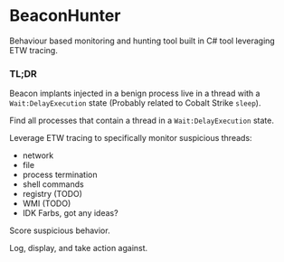 # BeaconHunter

Behaviour based monitoring and hunting tool built in C# tool leveraging ETW tracing.

### TL;DR
Beacon implants injected in a benign process live in a thread with a `Wait:DelayExecution` state (Probably related to Cobalt Strike `sleep`).

Find all processes that contain a thread in a `Wait:DelayExecution` state. 

Leverage ETW tracing to specifically monitor suspicious threads: 
  - network
  - file
  - process termination
  - shell commands
  - registry (TODO)
  - WMI (TODO)
  - IDK Farbs, got any ideas?

Score suspicious behavior.

Log, display, and take action against.
  
  
        
